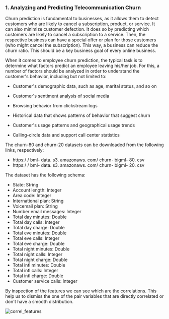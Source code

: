 ### 1. Analyzing and Predicting Telecommunication Churn

Churn prediction is fundamental to businesses, as it allows them to detect customers who
are likely to cancel a subscription, product, or service. It can also minimize customer
defection. It does so by predicting which customers are likely to cancel a subscription to a
service. Then, the respective business can have a special offer or plan for those customers
(who might cancel the subscription). This way, a business can reduce the churn ratio. This
should be a key business goal of every online business.

When it comes to employee churn prediction, the typical task is to determine what factors
predict an employee leaving his/her job. For this, a
number of factors should be analyzed in order to understand the customer's behavior,
including but not limited to:

- Customer's demographic data, such as age, marital status, and so on

- Customer's sentiment analysis of social media

- Browsing behavior from clickstream logs

- Historical data that shows patterns of behavior that suggest churn

- Customer's usage patterns and geographical usage trends

- Calling-circle data and support call center statistics

The churn-80 and churn-20 datasets can be downloaded from the following links, respectively:

- https:/ / bml- data. s3. amazonaws. com/ churn- bigml- 80. csv
- https:/ / bml- data. s3. amazonaws. com/ churn- bigml- 20. csv

The dataset has the following schema:

- State: String
- Account length: Integer
- Area code: Integer
- International plan: String
- Voicemail plan: String
- Number email messages: Integer
- Total day minutes: Double
- Total day calls: Integer
- Total day charge: Double
- Total eve minutes: Double
- Total eve calls: Integer
- Total eve charge: Double
- Total night minutes: Double
- Total night calls: Integer
- Total night charge: Double
- Total intl minutes: Double
- Total intl calls: Integer
- Total intl charge: Double
- Customer service calls: Integer

By inspection of the features we can see which are the correlations. This help us to dismiss the one of the pair variables that are directly correlated or don't have a smooth distribution.

![correl_features](https://user-images.githubusercontent.com/37953610/59215323-e1c80d80-8bb0-11e9-9adf-943c517e44bf.JPG)

